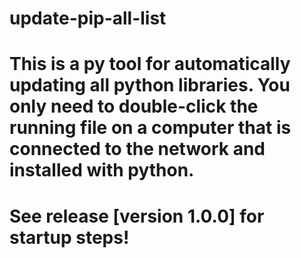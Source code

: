 # update-pip-all-list

# This is a py tool for automatically updating all python libraries. You only need to double-click the running file on a computer that is connected to the network and installed with python.

# See release [version 1.0.0] for startup steps!
